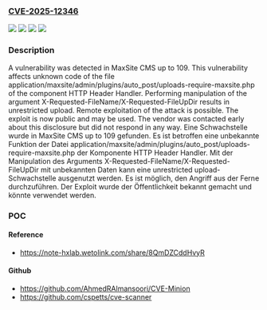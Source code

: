 ### [CVE-2025-12346](https://cve.mitre.org/cgi-bin/cvename.cgi?name=CVE-2025-12346)
![](https://img.shields.io/static/v1?label=Product&message=CMS&color=blue)
![](https://img.shields.io/static/v1?label=Version&message=109%20&color=brightgreen)
![](https://img.shields.io/static/v1?label=Vulnerability&message=Improper%20Access%20Controls&color=brightgreen)
![](https://img.shields.io/static/v1?label=Vulnerability&message=Unrestricted%20Upload&color=brightgreen)

### Description

A vulnerability was detected in MaxSite CMS up to 109. This vulnerability affects unknown code of the file application/maxsite/admin/plugins/auto_post/uploads-require-maxsite.php of the component HTTP Header Handler. Performing manipulation of the argument X-Requested-FileName/X-Requested-FileUpDir results in unrestricted upload. Remote exploitation of the attack is possible. The exploit is now public and may be used. The vendor was contacted early about this disclosure but did not respond in any way.
Eine Schwachstelle wurde in MaxSite CMS up to 109 gefunden. Es ist betroffen eine unbekannte Funktion der Datei application/maxsite/admin/plugins/auto_post/uploads-require-maxsite.php der Komponente HTTP Header Handler. Mit der Manipulation des Arguments X-Requested-FileName/X-Requested-FileUpDir mit unbekannten Daten kann eine unrestricted upload-Schwachstelle ausgenutzt werden. Es ist möglich, den Angriff aus der Ferne durchzuführen. Der Exploit wurde der Öffentlichkeit bekannt gemacht und könnte verwendet werden.

### POC

#### Reference
- https://note-hxlab.wetolink.com/share/8QmDZCddHvyR

#### Github
- https://github.com/AhmedRAlmansoori/CVE-Minion
- https://github.com/cspetts/cve-scanner


